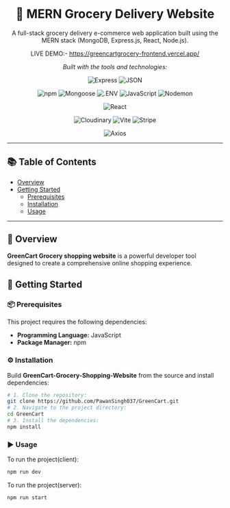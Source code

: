 

<div align="center">

# 🛒 MERN Grocery Delivery Website

A full-stack grocery delivery e-commerce web application built using the MERN stack (MongoDB, Express.js, React, Node.js).

LIVE DEMO:- https://greencartgrocery-frontend.vercel.app/




*Built with the tools and technologies:*

![Express](https://img.shields.io/badge/Express-000000.svg?style=flat&logo=Express&logoColor=white)
![JSON](https://img.shields.io/badge/JSON-000000.svg?style=flat&logo=JSON&logoColor=white)

![npm](https://img.shields.io/badge/npm-CB3837.svg?style=flat&logo=npm&logoColor=white)
![Mongoose](https://img.shields.io/badge/Mongoose-F04D35.svg?style=flat&logo=Mongoose&logoColor=white)
![.ENV](https://img.shields.io/badge/.ENV-ECD53F.svg?style=flat&logo=dotenv&logoColor=black)
![JavaScript](https://img.shields.io/badge/JavaScript-F7DF1E.svg?style=flat&logo=JavaScript&logoColor=black)
![Nodemon](https://img.shields.io/badge/Nodemon-76D04B.svg?style=flat&logo=Nodemon&logoColor=white)

![React](https://img.shields.io/badge/React-61DAFB.svg?style=flat&logo=React&logoColor=black)

![Cloudinary](https://img.shields.io/badge/Cloudinary-3448C5.svg?style=flat&logo=Cloudinary&logoColor=white)
![Vite](https://img.shields.io/badge/Vite-646CFF.svg?style=flat&logo=Vite&logoColor=white)
![Stripe](https://img.shields.io/badge/Stripe-635BFF.svg?style=flat&logo=Stripe&logoColor=white)

![Axios](https://img.shields.io/badge/Axios-5A29E4.svg?style=flat&logo=Axios&logoColor=white)

</div>

---

## 📚 Table of Contents

- [Overview](#overview)
- [Getting Started](#getting-started)
  - [Prerequisites](#prerequisites)
  - [Installation](#installation)
  - [Usage](#usage)
 

---

## 📝 Overview

**GreenCart  Grocery shopping website** is a powerful developer tool designed to create a comprehensive online shopping experience.


## 🚀 Getting Started

### 📦 Prerequisites

This project requires the following dependencies:

- **Programming Language:** JavaScript
- **Package Manager:** npm

### ⚙️ Installation

Build **GreenCart-Grocery-Shopping-Website** from the source and install dependencies:

```bash
# 1. Clone the repository:
git clone https://github.com/PawanSingh037/GreenCart.git
# 2. Navigate to the project directory:
cd GreenCart
# 3. Install the dependencies:
npm install
```

### ▶️ Usage

To run the project(client):

```bash
npm run dev
```

To run the project(server):

```bash
npm run start
```


